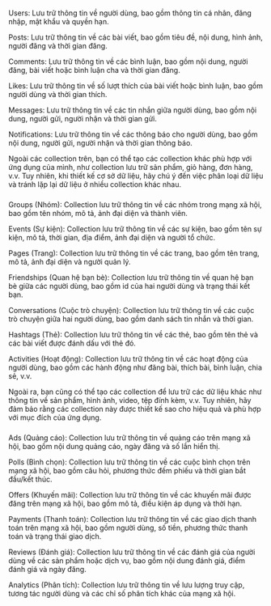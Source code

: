 ###

Users: Lưu trữ thông tin về người dùng, bao gồm thông tin cá nhân, đăng nhập, mật khẩu và quyền hạn.

Posts: Lưu trữ thông tin về các bài viết, bao gồm tiêu đề, nội dung, hình ảnh, người đăng và thời gian đăng.

Comments: Lưu trữ thông tin về các bình luận, bao gồm nội dung, người đăng, bài viết hoặc bình luận cha và thời gian đăng.

Likes: Lưu trữ thông tin về số lượt thích của bài viết hoặc bình luận, bao gồm người dùng và thời gian thích.

Messages: Lưu trữ thông tin về các tin nhắn giữa người dùng, bao gồm nội dung, người gửi, người nhận và thời gian gửi.

Notifications: Lưu trữ thông tin về các thông báo cho người dùng, bao gồm nội dung, người gửi, người nhận và thời gian thông báo.

Ngoài các collection trên, bạn có thể tạo các collection khác phù hợp với ứng dụng của mình, như collection lưu trữ sản phẩm, giỏ hàng, đơn hàng, v.v. Tuy nhiên, khi thiết kế cơ sở dữ liệu, hãy chú ý đến việc phân loại dữ liệu và tránh lặp lại dữ liệu ở nhiều collection khác nhau.

###

Groups (Nhóm): Collection lưu trữ thông tin về các nhóm trong mạng xã hội, bao gồm tên nhóm, mô tả, ảnh đại diện và thành viên.

Events (Sự kiện): Collection lưu trữ thông tin về các sự kiện, bao gồm tên sự kiện, mô tả, thời gian, địa điểm, ảnh đại diện và người tổ chức.

Pages (Trang): Collection lưu trữ thông tin về các trang, bao gồm tên trang, mô tả, ảnh đại diện và người quản lý.

Friendships (Quan hệ bạn bè): Collection lưu trữ thông tin về quan hệ bạn bè giữa các người dùng, bao gồm id của hai người dùng và trạng thái kết bạn.

Conversations (Cuộc trò chuyện): Collection lưu trữ thông tin về các cuộc trò chuyện giữa hai người dùng, bao gồm danh sách tin nhắn và thời gian.

Hashtags (Thẻ): Collection lưu trữ thông tin về các thẻ, bao gồm tên thẻ và các bài viết được đánh dấu với thẻ đó.

Activities (Hoạt động): Collection lưu trữ thông tin về các hoạt động của người dùng, bao gồm các hành động như đăng bài, thích bài, bình luận, chia sẻ, v.v.

Ngoài ra, bạn cũng có thể tạo các collection để lưu trữ các dữ liệu khác như thông tin về sản phẩm, hình ảnh, video, tệp đính kèm, v.v. Tuy nhiên, hãy đảm bảo rằng các collection này được thiết kế sao cho hiệu quả và phù hợp với mục đích của ứng dụng.

###

Ads (Quảng cáo): Collection lưu trữ thông tin về quảng cáo trên mạng xã hội, bao gồm nội dung quảng cáo, ngày đăng và số lần hiển thị.

Polls (Bình chọn): Collection lưu trữ thông tin về các cuộc bình chọn trên mạng xã hội, bao gồm câu hỏi, phương thức đếm phiếu và thời gian bắt đầu/kết thúc.

Offers (Khuyến mãi): Collection lưu trữ thông tin về các khuyến mãi được đăng trên mạng xã hội, bao gồm mô tả, điều kiện áp dụng và thời hạn.

Payments (Thanh toán): Collection lưu trữ thông tin về các giao dịch thanh toán trên mạng xã hội, bao gồm người dùng, số tiền, phương thức thanh toán và trạng thái giao dịch.

Reviews (Đánh giá): Collection lưu trữ thông tin về các đánh giá của người dùng về các sản phẩm hoặc dịch vụ, bao gồm nội dung đánh giá, điểm đánh giá và ngày đăng.

Analytics (Phân tích): Collection lưu trữ thông tin về lưu lượng truy cập, tương tác người dùng và các chỉ số phân tích khác của mạng xã hội.